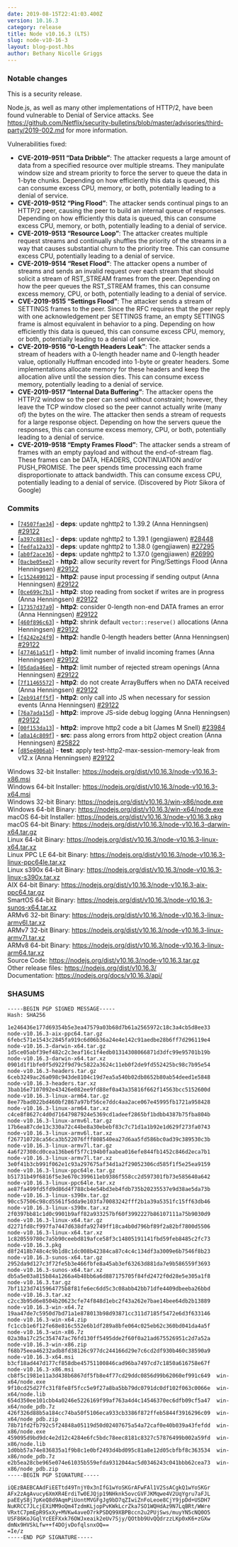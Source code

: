 ```yaml
---
date: 2019-08-15T22:41:03.400Z
version: 10.16.3
category: release
title: Node v10.16.3 (LTS)
slug: node-v10-16-3
layout: blog-post.hbs
author: Bethany Nicolle Griggs
---
```


### Notable changes

This is a security release.

Node.js, as well as many other implementations of HTTP/2, have been found
vulnerable to Denial of Service attacks.
See https://github.com/Netflix/security-bulletins/blob/master/advisories/third-party/2019-002.md
for more information.

Vulnerabilities fixed:

- **CVE-2019-9511 “Data Dribble”**: The attacker requests a large amount of data from a specified resource over multiple streams. They manipulate window size and stream priority to force the server to queue the data in 1-byte chunks. Depending on how efficiently this data is queued, this can consume excess CPU, memory, or both, potentially leading to a denial of service.
- **CVE-2019-9512 “Ping Flood”**: The attacker sends continual pings to an HTTP/2 peer, causing the peer to build an internal queue of responses. Depending on how efficiently this data is queued, this can consume excess CPU, memory, or both, potentially leading to a denial of service.
- **CVE-2019-9513 “Resource Loop”**: The attacker creates multiple request streams and continually shuffles the priority of the streams in a way that causes substantial churn to the priority tree. This can consume excess CPU, potentially leading to a denial of service.
- **CVE-2019-9514 “Reset Flood”**: The attacker opens a number of streams and sends an invalid request over each stream that should solicit a stream of RST_STREAM frames from the peer. Depending on how the peer queues the RST_STREAM frames, this can consume excess memory, CPU, or both, potentially leading to a denial of service.
- **CVE-2019-9515 “Settings Flood”**: The attacker sends a stream of SETTINGS frames to the peer. Since the RFC requires that the peer reply with one acknowledgement per SETTINGS frame, an empty SETTINGS frame is almost equivalent in behavior to a ping. Depending on how efficiently this data is queued, this can consume excess CPU, memory, or both, potentially leading to a denial of service.
- **CVE-2019-9516 “0-Length Headers Leak”**: The attacker sends a stream of headers with a 0-length header name and 0-length header value, optionally Huffman encoded into 1-byte or greater headers. Some implementations allocate memory for these headers and keep the allocation alive until the session dies. This can consume excess memory, potentially leading to a denial of service.
- **CVE-2019-9517 “Internal Data Buffering”**: The attacker opens the HTTP/2 window so the peer can send without constraint; however, they leave the TCP window closed so the peer cannot actually write (many of) the bytes on the wire. The attacker then sends a stream of requests for a large response object. Depending on how the servers queue the responses, this can consume excess memory, CPU, or both, potentially leading to a denial of service.
- **CVE-2019-9518 “Empty Frames Flood”**: The attacker sends a stream of frames with an empty payload and without the end-of-stream flag. These frames can be DATA, HEADERS, CONTINUATION and/or PUSH_PROMISE. The peer spends time processing each frame disproportionate to attack bandwidth. This can consume excess CPU, potentially leading to a denial of service. (Discovered by Piotr Sikora of Google)

### Commits

- [[`74507fae34`](https://github.com/nodejs/node/commit/74507fae34)] - **deps**: update nghttp2 to 1.39.2 (Anna Henningsen) [#29122](https://github.com/nodejs/node/pull/29122)
- [[`a397c881ec`](https://github.com/nodejs/node/commit/a397c881ec)] - **deps**: update nghttp2 to 1.39.1 (gengjiawen) [#28448](https://github.com/nodejs/node/pull/28448)
- [[`fedfa12a33`](https://github.com/nodejs/node/commit/fedfa12a33)] - **deps**: update nghttp2 to 1.38.0 (gengjiawen) [#27295](https://github.com/nodejs/node/pull/27295)
- [[`ab0f2ace36`](https://github.com/nodejs/node/commit/ab0f2ace36)] - **deps**: update nghttp2 to 1.37.0 (gengjiawen) [#26990](https://github.com/nodejs/node/pull/26990)
- [[`0acbe05ee2`](https://github.com/nodejs/node/commit/0acbe05ee2)] - **http2**: allow security revert for Ping/Settings Flood (Anna Henningsen) [#29122](https://github.com/nodejs/node/pull/29122)
- [[`c152449012`](https://github.com/nodejs/node/commit/c152449012)] - **http2**: pause input processing if sending output (Anna Henningsen) [#29122](https://github.com/nodejs/node/pull/29122)
- [[`0ce699c7b1`](https://github.com/nodejs/node/commit/0ce699c7b1)] - **http2**: stop reading from socket if writes are in progress (Anna Henningsen) [#29122](https://github.com/nodejs/node/pull/29122)
- [[`17357d37a9`](https://github.com/nodejs/node/commit/17357d37a9)] - **http2**: consider 0-length non-end DATA frames an error (Anna Henningsen) [#29122](https://github.com/nodejs/node/pull/29122)
- [[`460f896c63`](https://github.com/nodejs/node/commit/460f896c63)] - **http2**: shrink default `vector::reserve()` allocations (Anna Henningsen) [#29122](https://github.com/nodejs/node/pull/29122)
- [[`f4242e24f9`](https://github.com/nodejs/node/commit/f4242e24f9)] - **http2**: handle 0-length headers better (Anna Henningsen) [#29122](https://github.com/nodejs/node/pull/29122)
- [[`477461a51f`](https://github.com/nodejs/node/commit/477461a51f)] - **http2**: limit number of invalid incoming frames (Anna Henningsen) [#29122](https://github.com/nodejs/node/pull/29122)
- [[`05dada46ee`](https://github.com/nodejs/node/commit/05dada46ee)] - **http2**: limit number of rejected stream openings (Anna Henningsen) [#29122](https://github.com/nodejs/node/pull/29122)
- [[`7f11465572`](https://github.com/nodejs/node/commit/7f11465572)] - **http2**: do not create ArrayBuffers when no DATA received (Anna Henningsen) [#29122](https://github.com/nodejs/node/pull/29122)
- [[`2eb914ff5f`](https://github.com/nodejs/node/commit/2eb914ff5f)] - **http2**: only call into JS when necessary for session events (Anna Henningsen) [#29122](https://github.com/nodejs/node/pull/29122)
- [[`76a7ada15d`](https://github.com/nodejs/node/commit/76a7ada15d)] - **http2**: improve JS-side debug logging (Anna Henningsen) [#29122](https://github.com/nodejs/node/pull/29122)
- [[`00f153da13`](https://github.com/nodejs/node/commit/00f153da13)] - **http2**: improve http2 code a bit (James M Snell) [#23984](https://github.com/nodejs/node/pull/23984)
- [[`a0a14c809f`](https://github.com/nodejs/node/commit/a0a14c809f)] - **src**: pass along errors from http2 object creation (Anna Henningsen) [#25822](https://github.com/nodejs/node/pull/25822)
- [[`d85e4006ab`](https://github.com/nodejs/node/commit/d85e4006ab)] - **test**: apply test-http2-max-session-memory-leak from v12.x (Anna Henningsen) [#29122](https://github.com/nodejs/node/pull/29122)

Windows 32-bit Installer: https://nodejs.org/dist/v10.16.3/node-v10.16.3-x86.msi \
Windows 64-bit Installer: https://nodejs.org/dist/v10.16.3/node-v10.16.3-x64.msi \
Windows 32-bit Binary: https://nodejs.org/dist/v10.16.3/win-x86/node.exe \
Windows 64-bit Binary: https://nodejs.org/dist/v10.16.3/win-x64/node.exe \
macOS 64-bit Installer: https://nodejs.org/dist/v10.16.3/node-v10.16.3.pkg \
macOS 64-bit Binary: https://nodejs.org/dist/v10.16.3/node-v10.16.3-darwin-x64.tar.gz \
Linux 64-bit Binary: https://nodejs.org/dist/v10.16.3/node-v10.16.3-linux-x64.tar.xz \
Linux PPC LE 64-bit Binary: https://nodejs.org/dist/v10.16.3/node-v10.16.3-linux-ppc64le.tar.xz \
Linux s390x 64-bit Binary: https://nodejs.org/dist/v10.16.3/node-v10.16.3-linux-s390x.tar.xz \
AIX 64-bit Binary: https://nodejs.org/dist/v10.16.3/node-v10.16.3-aix-ppc64.tar.gz \
SmartOS 64-bit Binary: https://nodejs.org/dist/v10.16.3/node-v10.16.3-sunos-x64.tar.xz \
ARMv6 32-bit Binary: https://nodejs.org/dist/v10.16.3/node-v10.16.3-linux-armv6l.tar.xz \
ARMv7 32-bit Binary: https://nodejs.org/dist/v10.16.3/node-v10.16.3-linux-armv7l.tar.xz \
ARMv8 64-bit Binary: https://nodejs.org/dist/v10.16.3/node-v10.16.3-linux-arm64.tar.xz \
Source Code: https://nodejs.org/dist/v10.16.3/node-v10.16.3.tar.gz \
Other release files: https://nodejs.org/dist/v10.16.3/ \
Documentation: https://nodejs.org/docs/v10.16.3/api/

### SHASUMS

```
-----BEGIN PGP SIGNED MESSAGE-----
Hash: SHA256

1e246436e177d69354b5e3ea47579a03b68d7b61a2565972c18c3a4cb5d8ee33  node-v10.16.3-aix-ppc64.tar.gz
6febc571e1543c2845fa919c6d06b36a24e4e142c91aedbe28b6ff7d296119e4  node-v10.16.3-darwin-x64.tar.gz
1d5ce05abf39ef482c2c3eaf16c1f4edb01314308066871d3dfc99e95701b19b  node-v10.16.3-darwin-x64.tar.xz
0901d1f1bfe0f5d922f9d79c5822a3624c11eb0f2de9fd552425bc98c7b95e54  node-v10.16.3-headers.tar.gz
6ceb3249ac26a098c943de8104c19d7ea5a540b02db8652b80ab54deed1e5848  node-v10.16.3-headers.tar.xz
3bab16e7107092e43426e082ee9fd88ef0a43a35816f662f14563bcc5152600d  node-v10.16.3-linux-arm64.tar.gz
8ee77bad022bd460bf2867a97bf56ce7ddc4aa2ace067e45995fb1721a958428  node-v10.16.3-linux-arm64.tar.xz
c4ce8f8627c4d0d71647987924e5369cd1adeef2865bf1bdbb4387b75fba804b  node-v10.16.3-linux-armv6l.tar.gz
17b6ea87cde13c330a72c44be8a30ebebf83c7c71d1a1b92e1d629f273fa0743  node-v10.16.3-linux-armv6l.tar.xz
f267710728ca56ca3b522076fff808540ea27d6aa5fd586bc0ad39c389530c3b  node-v10.16.3-linux-armv7l.tar.gz
4a6f27308cd0cea136be6f5f7c194b0faabea016efe844fb1452c846d2eca7b1  node-v10.16.3-linux-armv7l.tar.xz
3e0f41b3cb991f062e1c93a297675af34d1a2f29052306cd585f1f5e25ea9159  node-v10.16.3-linux-ppc64le.tar.gz
b51731b49f6816f5e3e670c399611eb9386f558cc2d597301fb73e585640a642  node-v10.16.3-linux-ppc64le.tar.xz
ae87fa499fd5fd9d86d4f788cb4e54bd3eb4fdb735b20235537e9d38ae5da73b  node-v10.16.3-linux-s390x.tar.gz
90cc57506c98cd5561f5dda9e103fa70083242fff2b1a39a5351fc15ff63db46  node-v10.16.3-linux-s390x.tar.xz
2f0397bb81c1d0c9901b9aff82a933257bf60f3992227b86107111a75b9030d9  node-v10.16.3-linux-x64.tar.gz
d2271fd8cf997fa7447d638dfa92749ff18ca4b0d796bf89f2a82bf7800d5506  node-v10.16.3-linux-x64.tar.xz
1c820559780c7a5b90ceebd819afce58f3c14805191141fbd59feb8485c2fc73  node-v10.16.3.pkg
d8f2418b748c4c9b1d8c1dc008b42384ca87c4c4c134df3a3009e6b7546f8b23  node-v10.16.3-sunos-x64.tar.gz
2952da9d127c3f72fe5b3e466fbfe8a45ab3ef63263d881da7e9b586559f3693  node-v10.16.3-sunos-x64.tar.xz
db5a5e03a815b84a1266a4b48bb6a6d887175705f84fd2472f0d28e5e305a1f8  node-v10.16.3.tar.gz
7bf1123d7415964775b8f81fe6ec6dd5c3c08abb42bb71dfe4409dbeeba26bbd  node-v10.16.3.tar.xz
c2cc3b95d6e8504b20623cfe74f848d1ebc2f43a262e7bae14bee64db2b13889  node-v10.16.3-win-x64.7z
19aa47de7c5950d7bd71a1e878013b98d93871cc311d7185f5472e6d3f633146  node-v10.16.3-win-x64.zip
fc1ccb1e6f12fe68e816c552e6b1df289a8bfe064c025eb62c360bd041da4a5f  node-v10.16.3-win-x86.7z
02a30a17c25c354747ac76fd130ff5495dde2f60f0a21ad675526951c2d7a52a  node-v10.16.3-win-x86.zip
f68b75eea46232adb8fd38126c977dc244166d29e7c6cd2df930b460c38590a9  node-v10.16.3-x64.msi
b3cf18ad447d177cf858dbe45751100846cad96ba7497cd7c1850a616758e67f  node-v10.16.3-x86.msi
cb8f5c1981e11a3d438b6867df5fb8e4f77cd29ddc0856d99b62060ef991c649  win-x64/node.exe
9f10cd25d27fc31f8fe8f5fcc5e9f27a8ba5bb79dc0791dc0df102f063c0066e  win-x64/node.lib
654d350ee101cbb4a0246e5226169f99af763a4d4c14546370ec6dfb09cf5a47  win-x64/node_pdb.7z
426f326d88b5a184cc74ba50f5106eca933cb3386f872ffeb5844f3916296c09  win-x64/node_pdb.zip
78b71fd2fb792c5f24848a05119d50d02407675a54a72caf0e40b039a43fefdd  win-x86/node.exe
459095d9bd9dc4e2d12c4284e6fc5bdc78eec8181c8327c57876499b002a59fd  win-x86/node.lib
1d0bb57a74e836835a1f9b8c1e0bf2493d4bd095c81a8e12d05cbfbf8c363534  win-x86/node_pdb.7z
e2b5ea28cbe965e074e61035b559efda9312044ac5d0346243c041bbb62cea73  win-x86/node_pdb.zip
-----BEGIN PGP SIGNATURE-----

iQEzBAEBCAAdFiEETtd49TnjY0x3nIfG1wYoSKGrAFwFAl1V2SsACgkQ1wYoSKGr
AFx2zAgAvucy6XmXR4ErdiTw0EJQjp19NHknk5ovcGVFJKMqwe4V2UqYgru7aFJL
paEEyS8j7pKeQ8d9AqmPiUontMVGFgJg9bD7qZIwiZnFoLeoe8CjY9jpDd+USDH7
NuKRCC7JLcjEXiMM9oQm4TzdmKLjopPvKWkLcrZka7SO1WQHdAz9N7LqBRt/WWre
VRxtC7pmEpR9SxXy+MVKw4aveO7rkPSDQ99XBPBccn2u2PUjSws/muyYN5cNQ0O5
USF86KoJGqlYcEEFXxk76OWJxeaik2eUv7Sjy/QOtbb9UvQQdrzzLKp0xK6+zGXw
dmNx9HVSkLfw++f4DOjvDofqlsnxOQ==
=Ie/z
-----END PGP SIGNATURE-----

```
